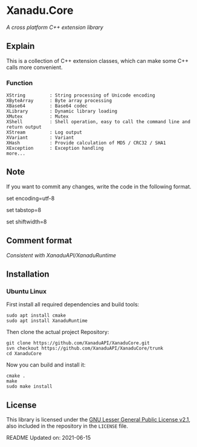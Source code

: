 # Xanadu.Core

*A cross platform C++ extension library*


## Explain

This is a collection of C++ extension classes, which can make some C++ calls more convenient.


### Function
    XString         : String processing of Unicode encoding
    XByteArray      : Byte array processing
    XBase64         : Base64 codec
    XLibrary        : Dynamic library loading
    XMutex          : Mutex
    XShell          : Shell operation, easy to call the command line and return output
    XStream         : Log output
    XVariant        : Variant
    XHash           : Provide calculation of MD5 / CRC32 / SHA1
    XException      : Exception handling
    more...


## Note

If you want to commit any changes, write the code in the following format.

set encoding=utf-8

set tabstop=8

set shiftwidth=8



## Comment format

*Consistent with XanaduAPI/XanaduRuntime*


## Installation

### Ubuntu Linux

First install all required dependencies and build tools:
```shell
sudo apt install cmake
sudo apt install XanaduRuntime
```

Then clone the actual project Repository:
```shell
git clone https://github.com/XanaduAPI/XanaduCore.git
svn checkout https://github.com/XanaduAPI/XanaduCore/trunk
cd XanaduCore
```

Now you can build and install it:
```shell
cmake .
make
sudo make install
```

## License

This library is licensed under the [GNU Lesser General Public License v2.1](https://www.gnu.org/licenses/lgpl-2.1.en.html),
also included in the repository in the `LICENSE` file.

README Updated on: 2021-06-15
